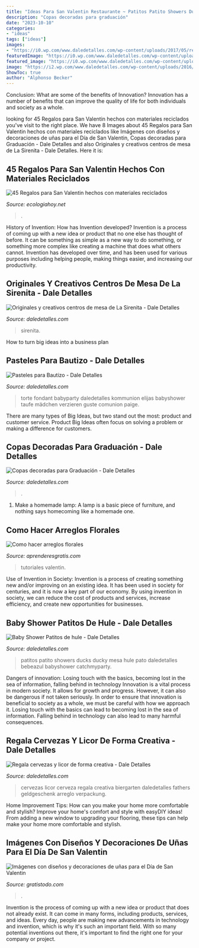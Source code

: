 ```yaml
---
title: "Ideas Para San Valentin Restaurante ~ Patitos Patito Showers Ducks Ducky Mesa Hule Pato Daledetalles Bebeazul Babyshower Catchmyparty"
description: "Copas decoradas para graduación"
date: "2023-10-10"
categories:
- "ideas"
tags: ["ideas"]
images:
- "https://i0.wp.com/www.daledetalles.com/wp-content/uploads/2017/05/regala-cervezas-y-licor-de-forma-creativa11.jpg?resize=564%2C752"
featuredImage: "https://i0.wp.com/www.daledetalles.com/wp-content/uploads/2017/05/regala-cervezas-y-licor-de-forma-creativa11.jpg?resize=564%2C752"
featured_image: "https://i0.wp.com/www.daledetalles.com/wp-content/uploads/2017/05/regala-cervezas-y-licor-de-forma-creativa11.jpg?resize=564%2C752"
image: "https://i2.wp.com/www.daledetalles.com/wp-content/uploads/2016/02/5-24.jpg?resize=667%2C1000"
ShowToc: true
author: "Alphonso Becker"
---
```



Conclusion: What are some of the benefits of Innovation?
Innovation has a number of benefits that can improve the quality of life for both individuals and society as a whole.

	

		
looking for 45 Regalos para San Valentin hechos con materiales reciclados you've visit to the right place. We have 8 Images about 45 Regalos para San Valentin hechos con materiales reciclados like Imágenes con diseños y decoraciones de uñas para el Día de San Valentin, Copas decoradas para Graduación - Dale Detalles and also Originales y creativos centros de mesa de La Sirenita - Dale Detalles. Here it is:
		
    
## 45 Regalos Para San Valentin Hechos Con Materiales Reciclados

<img loading=lazy src="https://ecologiahoy.net/wp-content/uploads/2017/01/DIY-jarrones-cuerda.jpg" onerror="this.onerror=null;this.src='https://tse1.mm.bing.net/th?id=OIP.cCgP9YrNOgqwM7Nk3HPKtAHaKF&amp;pid=15.1';" alt="45 Regalos para San Valentin hechos con materiales reciclados">

_Source: ecologiahoy.net_

>. 

	

History of Invention: How has Invention developed?
Invention is a process of coming up with a new idea or product that no one else has thought of before. It can be something as simple as a new way to do something, or something more complex like creating a machine that does what others cannot. Invention has developed over time, and has been used for various purposes including helping people, making things easier, and increasing our productivity.

    
## Originales Y Creativos Centros De Mesa De La Sirenita - Dale Detalles

<img loading=lazy src="https://i0.wp.com/www.daledetalles.com/wp-content/uploads/2016/08/centro-de-mesa-sirenita14.jpg" onerror="this.onerror=null;this.src='https://tse4.mm.bing.net/th?id=OIP.IgGPm79BxHB2w3Am_SVE9wHaLF&amp;pid=15.1';" alt="Originales y creativos centros de mesa de La Sirenita - Dale Detalles">

_Source: daledetalles.com_

>sirenita. 

	

How to turn big ideas into a business plan
 

    
## Pasteles Para Bautizo - Dale Detalles

<img loading=lazy src="https://i2.wp.com/www.daledetalles.com/wp-content/uploads/2016/06/pastel-para-bautizo14.jpg" onerror="this.onerror=null;this.src='https://tse1.mm.bing.net/th?id=OIP.fi8Mzh-p7zr6qPQcPXKazgHaJ4&amp;pid=15.1';" alt="Pasteles para Bautizo - Dale Detalles">

_Source: daledetalles.com_

>torte fondant babyparty daledetalles kommunion elijas babyshower taufe mädchen verzieren guste comunion paige. 

	

There are many types of Big Ideas, but two stand out the most: product and customer service. Product Big Ideas often focus on solving a problem or making a difference for customers.

    
## Copas Decoradas Para Graduación - Dale Detalles

<img loading=lazy src="https://i2.wp.com/www.daledetalles.com/wp-content/uploads/2016/04/copa-para-graduacion2.jpg?resize=540%2C720" onerror="this.onerror=null;this.src='https://tse3.mm.bing.net/th?id=OIP.lUQMiWnwLV8VxbbxlqMpvAHaJ4&amp;pid=15.1';" alt="Copas decoradas para Graduación - Dale Detalles">

_Source: daledetalles.com_

>. 

	

1. Make a homemade lamp: A lamp is a basic piece of furniture, and nothing says homecoming like a homemade one.

    
## Como Hacer Arreglos Florales

<img loading=lazy src="https://www.aprenderesgratis.com/wp-content/uploads/2020/03/idea-maceta-flores-san-valentin.jpg" onerror="this.onerror=null;this.src='https://tse2.mm.bing.net/th?id=OIP.1fO8V4EVhWCC8mq_ji8mTwHaKV&amp;pid=15.1';" alt="Como hacer arreglos florales">

_Source: aprenderesgratis.com_

>tutoriales valentin. 

	

Use of Invention in Society:
Invention is a process of creating something new and/or improving on an existing idea. It has been used in society for centuries, and it is now a key part of our economy. By using invention in society, we can reduce the cost of products and services, increase efficiency, and create new opportunities for businesses.

    
## Baby Shower Patitos De Hule - Dale Detalles

<img loading=lazy src="https://i2.wp.com/www.daledetalles.com/wp-content/uploads/2016/02/5-24.jpg?resize=667%2C1000" onerror="this.onerror=null;this.src='https://tse3.mm.bing.net/th?id=OIP.BhBtknymr6a6EgErI7BJBgHaLG&amp;pid=15.1';" alt="Baby Shower Patitos de hule - Dale Detalles">

_Source: daledetalles.com_

>patitos patito showers ducks ducky mesa hule pato daledetalles bebeazul babyshower catchmyparty. 

	

Dangers of innovation: Losing touch with the basics, becoming lost in the sea of information, falling behind in technology
Innovation is a vital process in modern society. It allows for growth and progress. However, it can also be dangerous if not taken seriously. In order to ensure that innovation is beneficial to society as a whole, we must be careful with how we approach it. Losing touch with the basics can lead to becoming lost in the sea of information. Falling behind in technology can also lead to many harmful consequences.

    
## Regala Cervezas Y Licor De Forma Creativa - Dale Detalles

<img loading=lazy src="https://i0.wp.com/www.daledetalles.com/wp-content/uploads/2017/05/regala-cervezas-y-licor-de-forma-creativa11.jpg?resize=564%2C752" onerror="this.onerror=null;this.src='https://tse2.mm.bing.net/th?id=OIP.cQPI-4DAZJw5xwcqliN6VQHaJ4&amp;pid=15.1';" alt="Regala cervezas y licor de forma creativa - Dale Detalles">

_Source: daledetalles.com_

>cervezas licor cerveza regala creativa biergarten daledetalles fathers geldgeschenk arreglo verpackung. 

	

Home Improvement Tips: How can you make your home more comfortable and stylish?
Improve your home's comfort and style with easyDIY ideas! From adding a new window to upgrading your flooring, these tips can help make your home more comfortable and stylish.

    
## Imágenes Con Diseños Y Decoraciones De Uñas Para El Día De San Valentin

<img loading=lazy src="https://www.gratistodo.com/wp-content/uploads/2017/02/uñas-san-valentin-3.jpg" onerror="this.onerror=null;this.src='https://tse4.mm.bing.net/th?id=OIP.PQRiSNwA_gYwGlakJCzPugHaJ4&amp;pid=15.1';" alt="Imágenes con diseños y decoraciones de uñas para el Día de San Valentin">

_Source: gratistodo.com_

>. 

	

Invention is the process of coming up with a new idea or product that does not already exist. It can come in many forms, including products, services, and ideas. Every day, people are making new advancements in technology and invention, which is why it's such an important field. With so many potential inventions out there, it's important to find the right one for your company or project.

